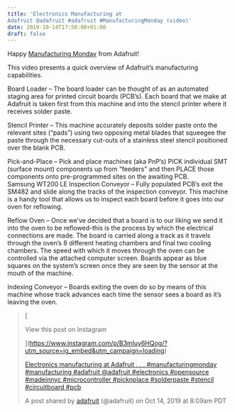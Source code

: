```yaml
---
title: 'Electronics Manufacturing at
Adafruit @adafruit #adafruit #ManufacturingMonday (video)'
date: 2019-10-14T17:58:00+01:00
draft: false
---
```


Happy [Manufacturing Monday](https://blog.adafruit.com/category/manufacturing/?utm_source=vine&utm_medium=vine%20caption&utm_campaign=manumonday) from Adafruit!

This video presents a quick overview of Adafruit’s manufacturing capabilities.

Board Loader – The board loader can be thought of as an automated staging area for printed circuit boards (PCB’s). Each board that we make at Adafruit is taken first from this machine and into the stencil printer where it receives solder paste.

Stencil Printer – This machine accurately deposits solder paste onto the relevant sites (“pads”) using two opposing metal blades that squeegee the paste through the necessary cut-outs of a stainless steel stencil positioned over the blank PCB.

Pick-and-Place – Pick and place machines (aka PnP’s) PICK individual SMT (surface mount) components up from “feeders” and then PLACE those components onto pre-programmed sites on the awaiting PCB.  
Samsung WT200 LE Inspection Conveyor – Fully populated PCB’s exit the SM482 and slide along the tracks of the inspection conveyor. This machine is a handy tool that allows us to inspect each board before it goes into our oven for reflowing.

Reflow Oven – Once we’ve decided that a board is to our liking we send it into the oven to be reflowed-this is the process by which the electrical connections are made. The board is carried along a track as it travels through the oven’s 8 different heating chambers and final two cooling chambers. The speed with which it moves through the oven can be controlled via the attached computer screen. Boards appear as blue squares on the system’s screen once they are seen by the sensor at the mouth of the machine.

Indexing Conveyor – Boards exiting the oven do so by means of this machine whose track advances each time the sensor sees a board as it’s leaving the oven.

> [
> 
> View this post on Instagram
> 
> ](https://www.instagram.com/p/B3mluy6HQog/?utm_source=ig_embed&utm_campaign=loading)
> 
> [Electronics manufacturing at Adafruit . . . #manufacturingmonday #manufacturing #adafruit @adafruit #electronics #opensource #madeinnyc #microcontroller #picknplace #solderpaste #stencil #circuitboard #pcb](https://www.instagram.com/p/B3mluy6HQog/?utm_source=ig_embed&utm_campaign=loading)
> 
> A post shared by [adafruit](https://www.instagram.com/adafruit/?utm_source=ig_embed&utm_campaign=loading) (@adafruit) on Oct 14, 2019 at 8:09am PDT